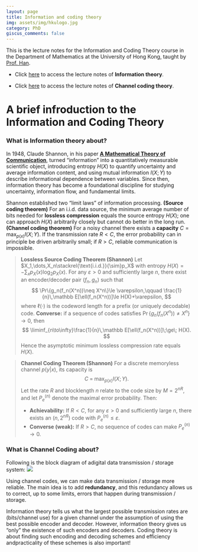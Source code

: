 ```yaml
---
layout: page
title: Information and coding theory
img: assets/img/hkulogo.jpg
category: PhD
giscus_comments: false
---
```


This is the lecture notes for the Information and Coding Theory course in the Department of Mathematics at the University of Hong Kong, taught by [Prof. Han](https://hkumath.hku.hk/~ghan/).

* Click [here](https://galobelwang.github.io/file/InformationTheory.pdf) to access the lecture notes of **Information theory**. 

* Click [here](https://galobelwang.github.io/file/ChannelCodingTheory.pdf) to access the lecture notes of **Channel coding theory**. 

# A brief infroduction to the Information and Coding Theory

### What is Information theory about?

In 1948, Claude Shannon, in his paper **[A Mathematical Theory of Communication](https://people.math.harvard.edu/~ctm/home/text/others/shannon/entropy/entropy.pdf)**, turned “information” into a quantitatively measurable scientific object, introducing entropy $H(X)$ to quantify uncertainty and average information content, and using mutual information $I(X;Y)$ to describe informational dependence between variables. Since then, information theory has become a foundational discipline for studying uncertainty, information flow, and fundamental limits.

Shannon established two “limit laws” of information processing. **(Source coding theorem)** For an i.i.d. data source, the minimum average number of bits needed for **lossless compression** equals the source entropy $H(X)$; one can approach $H(X)$ arbitrarily closely but cannot do better in the long run. **(Channel coding theorem)** For a noisy channel there exists a **capacity** $C=\max_{p(x)} I(X;Y)$. If the transmission rate $R<C$, the error probability can in principle be driven arbitrarily small; if $R>C$, reliable communication is impossible.

> **Lossless Source Coding Theorem (Shannon)**
> Let $X_1,\dots,X_n\stackrel{\text{i.i.d.}}{\sim}p_X$ with entropy $H(X)=-\sum_x p_X(x)\log_2 p_X(x)$. For any $\varepsilon>0$ and sufficiently large $n$, there exist an encoder/decoder pair $(f_n,g_n)$ such that
> $$
> \Pr\{g_n(f_n(X^n))\neq X^n\}\le \varepsilon,\qquad 
> \frac{1}{n}\,\mathbb E[\ell(f_n(X^n))]\le H(X)+\varepsilon,
> $$
> where $\ell(\cdot)$ is the codeword length for a prefix (or uniquely decodable) code. **Converse:** if a sequence of codes satisfies $\Pr\{g_n(f_n(X^n))\neq X^n\}\to 0$, then
> $$
> \liminf_{n\to\infty}\frac{1}{n}\,\mathbb E[\ell(f_n(X^n))]\;\ge\; H(X).
> $$
> Hence the asymptotic minimum lossless compression rate equals $H(X)$.

> **Channel Coding Theorem (Shannon)**
> For a discrete memoryless channel $p(y|x)$, its capacity is
> $$
> C \;=\; \max_{p(x)} I(X;Y).
> $$
> Let the rate $R$ and blocklength $n$ relate to the code size by $M=2^{nR}$, and let $P_e^{(n)}$ denote the maximal error probability. Then:
> * **Achievability:** If $R<C$, for any $\varepsilon>0$ and sufficiently large $n$, there exists an $(n,2^{nR})$ code with $P_e^{(n)}\le \varepsilon$.
> * **Converse (weak):** If $R>C$, no sequence of codes can make $P_e^{(n)}\to 0$.

### What is Channel Coding about?

Following is the block diagram of adigital data transmission / storage system:
<img src="https://galobelwang.github.io/assets/img/channelcoding.png">

Using channel codes, we can make data transmission / storage more reliable. The main idea is to add **redundancy**, and this redundancy allows us to correct, up to some limits, errors that happen during transmission / storage.

Information theory tells us what the largest possible transmission rates are (bits/channel use) for a given channel under the assumption of using the best possible encoder and decoder. However, information theory gives us “only” the existence of such encoders and decoders. Coding theory is about finding such encoding and decoding schemes and efficiency andpracticality of these schemes is also important!
